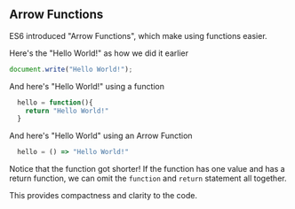 ## Arrow Functions

ES6 introduced "Arrow Functions", which make using functions easier. 

Here's the "Hello World!" as how we did it earlier

``` JavaScript
document.write("Hello World!");
```

And here's "Hello World!" using a function

``` javascript
  hello = function(){
    return "Hello World!"
  }
```

And here's "Hello World" using an Arrow Function

``` JavaScript
  hello = () => "Hello World!"
```


Notice that the function got shorter! If the function has one value and has a return function, we can omit the `function` and `return` statement all together. 

This provides compactness and clarity to the code. 





